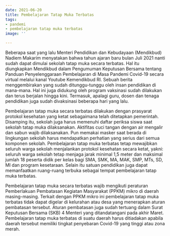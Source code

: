 ```yaml
---
date: 2021-06-20
title: Pembelajaran Tatap Muka Terbatas
tags:
- pandemi
- pembelajaran tatap muka terbatas
image: ''

---
```

Beberapa saat yang lalu Menteri Pendidikan dan Kebudayaan (Mendikbud) Nadiem Makarim menyatakan bahwa tahun ajaran baru bulan Juli 2021 nanti sudah dapat dimulai sekolah tatap muka secara terbatas. Hal itu diungkapkan Mendikbud dalam Pengumuman Keputusan Bersama tentang Panduan Penyelenggaraan Pembelajaran di Masa Pandemi Covid-19 secara virtual melalui kanal Youtube Kemendikbud RI.  Sebuah berita menggembirakan yang sudah ditunggu-tunggu oleh insan pendidikan di mana-mana. Hal ini juga didukung oleh program vaksinasi sudah dilakukan dan terus berjalan hingga kini. Termasuk, apalagi guru, dosen dan tenaga pendidikan juga sudah divaksinasi beberapa hari yang lalu.

Pembelajaran tatap muka secara terbatas dilakukan dengan prasyarat protokol kesehatan yang ketat sebagaimana telah ditetapkan pemerintah. Disamping itu, sekolah juga harus memenuhi daftar periksa siswa saat sekolah tatap muka dilaksanakan. Aktifitas cuci tangan dengan air mengalir dan sabun wajib dilaksanakan. Pun memakai masker saat berada di lingkungan sekolah harus mendapatkan perhatian yang serius dari semua komponen sekolah. Pembelajaran tatap muka terbatas tetap mewajibkan seluruh warga sekolah menjalankan protokol kesehatan secara ketat, yakni: seluruh warga sekolah tetap menjaga jarak minimal 1,5 meter dan maksimal jumlah 18 peserta didik per kelas bagi SMA, SMK, MA, MAK, SMP, MTs, SD, MI dan program kesetaraan. Selain itu satuan pendidikan juga dapat memanfaatkan ruang-ruang terbuka sebagai tempat pembelajaran tatap muka terbatas.  
  
Pembelajaran tatap muka secara terbatas wajib mengikuti peraturan Pemberlakuan Pembatasan Kegiatan Masyarakat (PPKM) mikro di daerah masing-masing. Terkait dengan PPKM mikro ini pembelajaran tatap muka terbatas tidak dapat digelar di kelurahan atau desa yang menerapkan aturan pembatasan tersebut. Aturan pembatasan juga sudah tertuang dalam Surat Keputusan Bersama (SKB) 4 Menteri yang ditandatangani pada akhir Maret. Pembelajaran tatap muka terbatas di suatu daerah harus ditiadakan apabila daerah tersebut memiliki tingkat penyebaran Covid-19 yang tinggi atau zona merah.